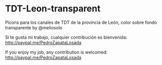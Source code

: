 # TDT-Leon-transparent
Picons para los canales de TDT de la provincia de León, color sobre fondo transparente by @meliosolo

Si te gusta mi trabajo, cualquier contribución es bienvenida: http://paypal.me/PedroZapataLosada

If you enjoy my job, any contribution is welcomed: http://paypal.me/PedroZapataLosada
